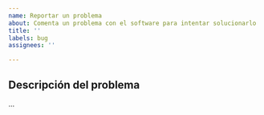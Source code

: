 ```yaml
---
name: Reportar un problema
about: Comenta un problema con el software para intentar solucionarlo
title: ''
labels: bug
assignees: ''

---
```


## Descripción del problema
...
